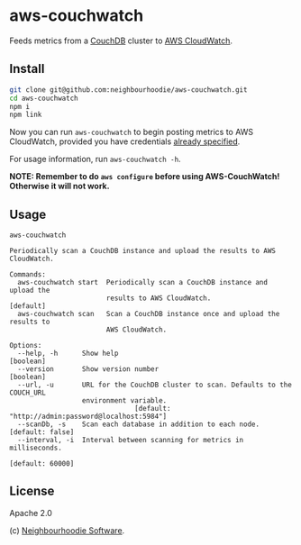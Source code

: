 # aws-couchwatch

Feeds metrics from a [CouchDB](https://couchdb.apache.org/) cluster to [AWS CloudWatch](https://aws.amazon.com/cloudwatch/).

## Install

```bash
git clone git@github.com:neighbourhoodie/aws-couchwatch.git
cd aws-couchwatch
npm i
npm link
```

Now you can run `aws-couchwatch` to begin posting metrics to AWS CloudWatch, provided you have credentials [already specified](https://docs.aws.amazon.com/sdk-for-javascript/v2/developer-guide/loading-node-credentials-shared.html).

For usage information, run `aws-couchwatch -h`.

**NOTE: Remember to do `aws configure` before using AWS-CouchWatch! Otherwise it will not work.**

## Usage

```
aws-couchwatch

Periodically scan a CouchDB instance and upload the results to AWS CloudWatch.

Commands:
  aws-couchwatch start  Periodically scan a CouchDB instance and upload the
                        results to AWS CloudWatch.                     [default]
  aws-couchwatch scan   Scan a CouchDB instance once and upload the results to
                        AWS CloudWatch.

Options:
  --help, -h      Show help                                            [boolean]
  --version       Show version number                                  [boolean]
  --url, -u       URL for the CouchDB cluster to scan. Defaults to the COUCH_URL
                  environment variable.
                               [default: "http://admin:password@localhost:5984"]
  --scanDb, -s    Scan each database in addition to each node.  [default: false]
  --interval, -i  Interval between scanning for metrics in milliseconds.
                                                                [default: 60000]
```

## License

Apache 2.0

(c) [Neighbourhoodie Software](https://neighbourhood.ie/).
